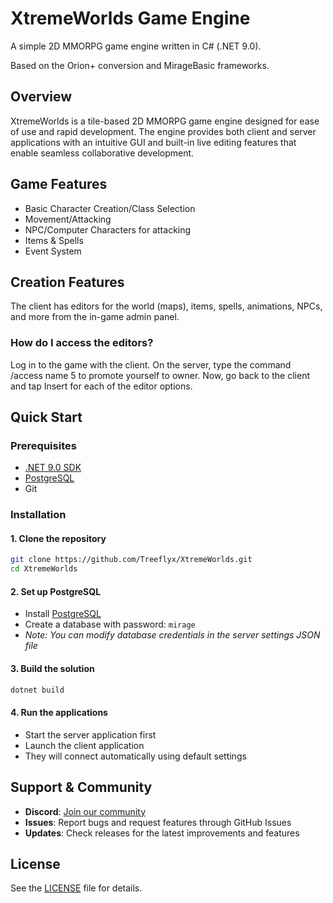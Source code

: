 # XtremeWorlds Game Engine

A simple 2D MMORPG game engine written in C# (.NET 9.0).

Based on the Orion+ conversion and MirageBasic frameworks.

## Overview

XtremeWorlds is a tile-based 2D MMORPG game engine designed for ease of use and
rapid development. The engine provides both client and server applications with
an intuitive GUI and built-in live editing features that enable seamless 
collaborative development.

## Game Features

- Basic Character Creation/Class Selection
- Movement/Attacking
- NPC/Computer Characters for attacking
- Items & Spells
- Event System

## Creation Features

The client has editors for the world (maps), items, spells, animations, NPCs, and more from the in-game admin panel.

### How do I access the editors?

Log in to the game with the client. On the server, type the command /access name 5 to promote yourself to owner. Now, go back to the client and tap Insert for each of the editor options.

## Quick Start

### Prerequisites
- [.NET 9.0 SDK](https://dotnet.microsoft.com/download/dotnet/9.0)
- [PostgreSQL](https://www.postgresql.org/download/)
- Git

### Installation

#### 1. Clone the repository
   ```bash
   git clone https://github.com/Treeflyx/XtremeWorlds.git
   cd XtremeWorlds
   ```

#### 2. Set up PostgreSQL

- Install [PostgreSQL](https://www.postgresql.org/download/)
- Create a database with password: `mirage`
- *Note: You can modify database credentials in the server settings JSON file*

#### 3. Build the solution
   ```bash
   dotnet build
   ```

#### 4. Run the applications

- Start the server application first
- Launch the client application
- They will connect automatically using default settings

## Support & Community

- **Discord**: [Join our community](https://discord.gg/ARYaWbN6b2)
- **Issues**: Report bugs and request features through GitHub Issues
- **Updates**: Check releases for the latest improvements and features

## License

See the [LICENSE](LICENSE) file for details.
